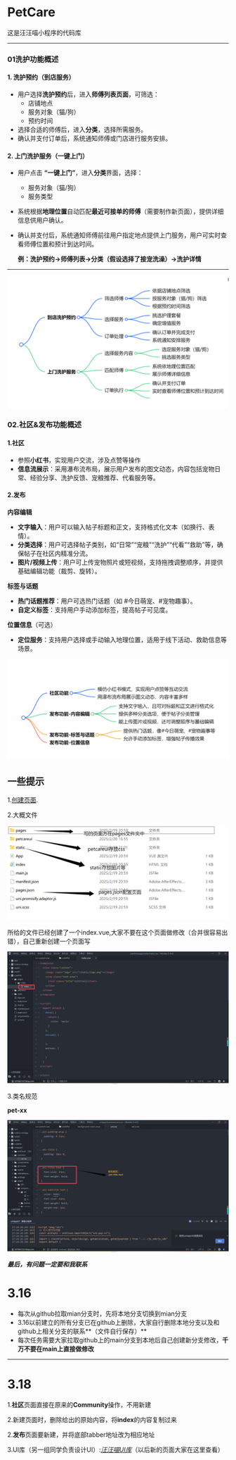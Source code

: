 # PetCare
这是汪汪喵小程序的代码库

---



### 01**洗护功能概述**    

#### **1. 洗护预约（到店服务）**  
- 用户选择**洗护预约**后，进入**师傅列表页面**，可筛选：  
  - 店铺地点  
  - 服务对象（猫/狗）  
  - 预约时间  
- 选择合适的师傅后，进入**分类**，选择所需服务。  
- 确认并支付订单后，系统通知师傅或门店进行服务安排。  

#### **2. 上门洗护服务（一键上门）**  
- 用户点击 **“一键上门”**，进入**分类**界面，选择：  
  - 服务对象（猫/狗）  
  - 服务类型    
  
- 系统根据**地理位置**自动匹配**最近可接单的师傅**（需要制作新页面），提供详细信息供用户确认。  

- 确认并支付后，系统通知师傅前往用户指定地点提供上门服务，用户可实时查看师傅位置和预计到达时间。  

  **例：洗护预约->师傅列表->分类（假设选择了接宠洗澡）->洗护详情**

---

![洗护](https://raw.githubusercontent.com/DQ-Wang/PetCare/73b39aa8cfcf16464dc949a2afe851210cba4934/codePet/static/%E8%A1%A5%E5%85%85/%E5%AF%BC%E5%9B%BE01.png)

### 02.**社区&发布功能概述**

#### 1.社区

- 参照**小红书**，实现用户交流，涉及点赞等操作
- **信息流展示**：采用瀑布流布局，展示用户发布的图文动态，内容包括宠物日常、经验分享、洗护反馈、宠粮推荐、代看服务等。

#### 2.发布

**内容编辑**

- **文字输入**：用户可以输入帖子标题和正文，支持格式化文本（如换行、表情）。
- **分类选择**：用户可选择帖子类别，如“日常”“宠粮”“洗护”“代看”“救助”等，确保帖子在社区内精准分流。
- **图片/视频上传**：用户可上传宠物照片或短视频，支持拖拽调整顺序，并提供基础编辑功能（裁剪、旋转）。

 **标签与话题**

- **热门话题推荐**：用户可选热门话题（如 #今日萌宠、#宠物趣事）。
- **自定义标签**：支持用户手动添加标签，提高帖子可见度。

**位置信息**（可选）

- **定位服务**：支持用户选择或手动输入地理位置，适用于线下活动、救助信息等场景。

![社区](https://raw.githubusercontent.com/DQ-Wang/PetCare/refs/heads/main/codePet/static/%E8%A1%A5%E5%85%85/02%E7%A4%BE%E5%8C%BA.png)

## 一些提示
1.[创建页面](https://uniapp.dcloud.net.cn/tutorial/page.html).

2.大概文件

![文件列表](文件列表.png)

所给的文件已经创建了一个index.vue,大家不要在这个页面做修改（合并很容易出错），自己重新创建一个页面写

![示例页面](示例页面.png)

3.类名规范

**pet-xx**

![类名规范](类名规范.png)

***最后，有问题一定要和我联系***



# 3.16

- 每次从github拉取mian分支时，先将本地分支切换到mian分支
- 3.16以前建立的所有分支已在github上删除，大家自行删除本地分支以及和github上相关分支的联系**（文件自行保存）**
- 每次任务需要大家拉取github上的main分支到本地后自己创建新分支修改，**千万不要在main上直接做修改**

---



# 3.18

1.**社区**页面直接在原来的**Community**操作，不用新建

2.新建页面时，删除给出的原始内容，将**index**的内容复制过来

2.**发布**页面要新建，并将底部tabber地址改为相应地址

3.UI库（另一组同学负责设计UI）:*[汪汪喵UI库](https://js.design/f/7Pmqbf?p=jewIYko0EZ&mode=design)*（以后新的页面大家在这里查看）


